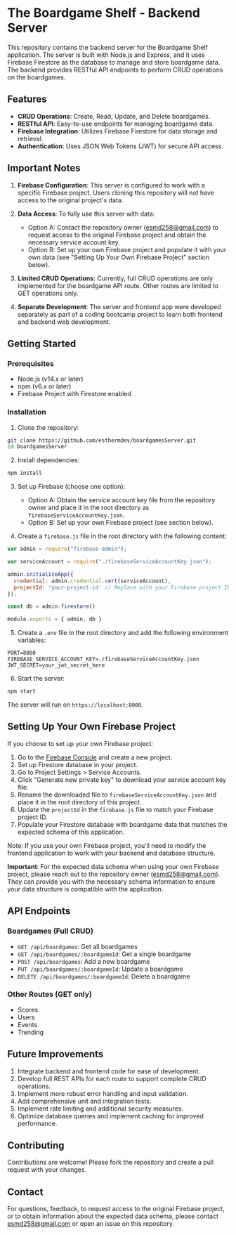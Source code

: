 # The Boardgame Shelf - Backend Server

This repository contains the backend server for the Boardgame Shelf application. The server is built with Node.js and Express, and it uses Firebase Firestore as the database to manage and store boardgame data. The backend provides RESTful API endpoints to perform CRUD operations on the boardgames.

## Features

- **CRUD Operations**: Create, Read, Update, and Delete boardgames.
- **RESTful API**: Easy-to-use endpoints for managing boardgame data.
- **Firebase Integration**: Utilizes Firebase Firestore for data storage and retrieval.
- **Authentication**: Uses JSON Web Tokens (JWT) for secure API access.

## Important Notes

1. **Firebase Configuration**: This server is configured to work with a specific Firebase project. Users cloning this repository will not have access to the original project's data.

2. **Data Access**: To fully use this server with data:
   - Option A: Contact the repository owner (esmd258@gmail.com) to request access to the original Firebase project and obtain the necessary service account key.
   - Option B: Set up your own Firebase project and populate it with your own data (see "Setting Up Your Own Firebase Project" section below).

3. **Limited CRUD Operations**: Currently, full CRUD operations are only implemented for the boardgame API route. Other routes are limited to GET operations only.

4. **Separate Development**: The server and frontend app were developed separately as part of a coding bootcamp project to learn both frontend and backend web development.

## Getting Started

### Prerequisites

- Node.js (v14.x or later)
- npm (v6.x or later)
- Firebase Project with Firestore enabled

### Installation

1. Clone the repository:
```bash
git clone https://github.com/esthermdev/boardgamesServer.git
cd boardgamesServer
```

2. Install dependencies:
```bash
npm install
```

3. Set up Firebase (choose one option):
   - Option A: Obtain the service account key file from the repository owner and place it in the root directory as `firebaseServiceAccountKey.json`.
   - Option B: Set up your own Firebase project (see section below).

4. Create a `firebase.js` file in the root directory with the following content:
```javascript
var admin = require("firebase-admin");

var serviceAccount = require("./firebaseServiceAccountKey.json");

admin.initializeApp({
  credential: admin.credential.cert(serviceAccount),
  projectId: 'your-project-id' // Replace with your Firebase project ID
});

const db = admin.firestore()

module.exports = { admin, db }
```

5. Create a `.env` file in the root directory and add the following environment variables:
```
PORT=8000
FIREBASE_SERVICE_ACCOUNT_KEY=./firebaseServiceAccountKey.json
JWT_SECRET=your_jwt_secret_here
```

6. Start the server:
```bash
npm start
```

The server will run on `https://localhost:8000`.

## Setting Up Your Own Firebase Project

If you choose to set up your own Firebase project:

1. Go to the [Firebase Console](https://console.firebase.google.com/) and create a new project.
2. Set up Firestore database in your project.
3. Go to Project Settings > Service Accounts.
4. Click "Generate new private key" to download your service account key file.
5. Rename the downloaded file to `firebaseServiceAccountKey.json` and place it in the root directory of this project.
6. Update the `projectId` in the `firebase.js` file to match your Firebase project ID.
7. Populate your Firestore database with boardgame data that matches the expected schema of this application.

Note: If you use your own Firebase project, you'll need to modify the frontend application to work with your backend and database structure.

**Important**: For the expected data schema when using your own Firebase project, please reach out to the repository owner (esmd258@gmail.com). They can provide you with the necessary schema information to ensure your data structure is compatible with the application.

## API Endpoints

### Boardgames (Full CRUD)

- `GET /api/boardgames`: Get all boardgames
- `GET /api/boardgames/:boardgameId`: Get a single boardgame
- `POST /api/boardgames`: Add a new boardgame
- `PUT /api/boardgames/:boardgameId`: Update a boardgame
- `DELETE /api/boardgames/:boardgameId`: Delete a boardgame

### Other Routes (GET only)

- Scores
- Users
- Events
- Trending

## Future Improvements

1. Integrate backend and frontend code for ease of development.
2. Develop full REST APIs for each route to support complete CRUD operations.
3. Implement more robust error handling and input validation.
4. Add comprehensive unit and integration tests.
5. Implement rate limiting and additional security measures.
6. Optimize database queries and implement caching for improved performance.

## Contributing

Contributions are welcome! Please fork the repository and create a pull request with your changes.

## Contact

For questions, feedback, to request access to the original Firebase project, or to obtain information about the expected data schema, please contact esmd258@gmail.com or open an issue on this repository.